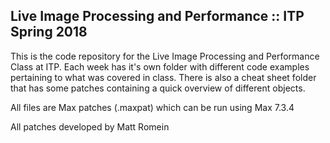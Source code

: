 ## Live Image Processing and Performance :: ITP Spring 2018

This is the code repository for the Live Image Processing and Performance Class at ITP. Each week has it's own folder with different code examples pertaining to what was covered in class. There is also a cheat sheet folder that has some patches containing a quick overview of different objects. 

All files are Max patches (.maxpat) which can be run using Max 7.3.4

All patches developed by Matt Romein